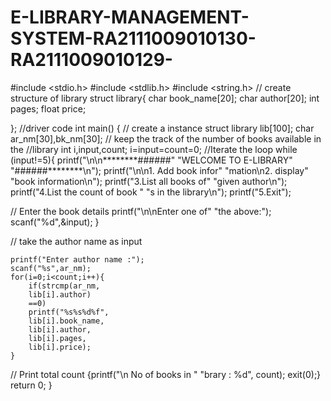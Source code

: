 # E-LIBRARY-MANAGEMENT-SYSTEM-RA2111009010130-RA2111009010129-
#include <stdio.h>
#include <stdlib.h>
#include <string.h>
// create structure of library
struct library{
    char book_name[20];
    char author[20];
    int pages;
    float price;

};
//driver code
int main()
{
// create a instance 
    struct library lib[100];
    char ar_nm[30],bk_nm[30];
// keep the track of the number of books available in the //library
    int i,input,count;
    i=input=count=0;
//Iterate the loop
    while (input!=5){
        printf("\n\n********######"
        "WELCOME TO E-LIBRARY"
        "######********\n");
        printf("\n\n1. Add book infor"
        "mation\n2. display"
        "book information\n");
        printf("3.List all books of"
        "given author\n");
        printf("4.List the count of book "
        "s in the library\n");
        printf("5.Exit");

// Enter the book details
        printf("\n\nEnter one of"
        "the above:");
        scanf("%d",&input);
    } 

// take the author name as input

    printf("Enter author name :");
    scanf("%s",ar_nm);
    for(i=0;i<count;i++){
        if(strcmp(ar_nm,
        lib[i].author)
        ==0)
        printf("%s%s%d%f",
        lib[i].book_name,
        lib[i].author,
        lib[i].pages,
        lib[i].price);
    }
// Print total count
    {printf("\n No of books in "
    "brary : %d",
    count);
    exit(0);}
    return 0;
    }
        
